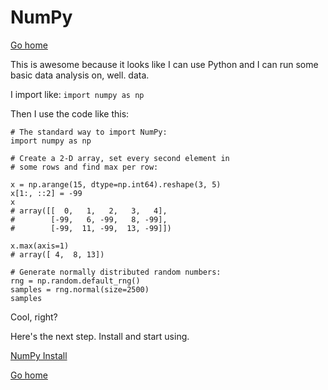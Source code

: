 # NumPy

[Go home](/index.html)

This is awesome because it looks like I can use Python and I can run some basic data analysis on, well. data.

I import like:
`import numpy as np`

Then I use the code like this:

```
# The standard way to import NumPy:
import numpy as np

# Create a 2-D array, set every second element in
# some rows and find max per row:

x = np.arange(15, dtype=np.int64).reshape(3, 5)
x[1:, ::2] = -99
x
# array([[  0,   1,   2,   3,   4],
#        [-99,   6, -99,   8, -99],
#        [-99,  11, -99,  13, -99]])

x.max(axis=1)
# array([ 4,  8, 13])

# Generate normally distributed random numbers:
rng = np.random.default_rng()
samples = rng.normal(size=2500)
samples
```

Cool, right?

Here's the next step. Install and start using.

[NumPy Install](https://numpy.org/install/)

[Go home](/index.html)
